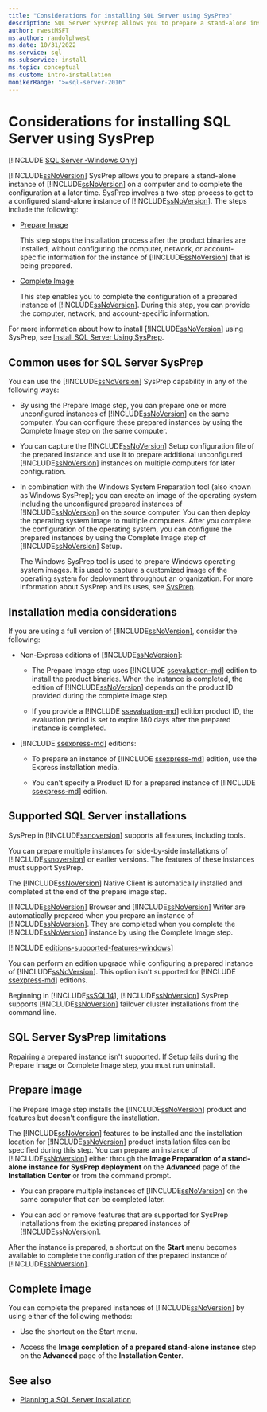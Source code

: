 ```yaml
---
title: "Considerations for installing SQL Server using SysPrep"
description: SQL Server SysPrep allows you to prepare a stand-alone instance of SQL Server on a computer and to complete the configuration later.
author: rwestMSFT
ms.author: randolphwest
ms.date: 10/31/2022
ms.service: sql
ms.subservice: install
ms.topic: conceptual
ms.custom: intro-installation
monikerRange: ">=sql-server-2016"
---
```

# Considerations for installing SQL Server using SysPrep

[!INCLUDE [SQL Server -Windows Only](../../includes/applies-to-version/sql-windows-only.md)]

[!INCLUDE[ssNoVersion](../../includes/ssnoversion-md.md)] SysPrep allows you to prepare a stand-alone instance of [!INCLUDE[ssNoVersion](../../includes/ssnoversion-md.md)] on a computer and to complete the configuration at a later time. SysPrep involves a two-step process to get to a configured stand-alone instance of [!INCLUDE[ssNoVersion](../../includes/ssnoversion-md.md)]. The steps include the following:

- [Prepare Image](#BKMK_PrepareImage)

  This step stops the installation process after the product binaries are installed, without configuring the computer, network, or account-specific information for the instance of [!INCLUDE[ssNoVersion](../../includes/ssnoversion-md.md)] that is being prepared.

- [Complete Image](#BKMK_CompleteImage)

  This step enables you to complete the configuration of a prepared instance of [!INCLUDE[ssNoVersion](../../includes/ssnoversion-md.md)]. During this step, you can provide the computer, network, and account-specific information.

For more information about how to install [!INCLUDE[ssNoVersion](../../includes/ssnoversion-md.md)] using SysPrep, see [Install SQL Server Using SysPrep](../../database-engine/install-windows/install-sql-server-using-sysprep.md).

## Common uses for SQL Server SysPrep

You can use the [!INCLUDE[ssNoVersion](../../includes/ssnoversion-md.md)] SysPrep capability in any of the following ways:

- By using the Prepare Image step, you can prepare one or more unconfigured instances of [!INCLUDE[ssNoVersion](../../includes/ssnoversion-md.md)] on the same computer. You can configure these prepared instances by using the Complete Image step on the same computer.

- You can capture the [!INCLUDE[ssNoVersion](../../includes/ssnoversion-md.md)] Setup configuration file of the prepared instance and use it to prepare additional unconfigured [!INCLUDE[ssNoVersion](../../includes/ssnoversion-md.md)] instances on multiple computers for later configuration.

- In combination with the Windows System Preparation tool (also known as Windows SysPrep); you can create an image of the operating system including the unconfigured prepared instances of [!INCLUDE[ssNoVersion](../../includes/ssnoversion-md.md)] on the source computer. You can then deploy the operating system image to multiple computers. After you complete the configuration of the operating system, you can configure the prepared instances by using the Complete Image step of [!INCLUDE[ssNoVersion](../../includes/ssnoversion-md.md)] Setup.

  The Windows SysPrep tool is used to prepare Windows operating system images. It is used to capture a customized image of the operating system for deployment throughout an organization. For more information about SysPrep and its uses, see [SysPrep](/windows-hardware/manufacture/desktop/sysprep--system-preparation--overview).

## Installation media considerations

 If you are using a full version of [!INCLUDE[ssNoVersion](../../includes/ssnoversion-md.md)], consider the following:

- Non-Express editions of [!INCLUDE[ssNoVersion](../../includes/ssnoversion-md.md)]:

  - The Prepare Image step uses [!INCLUDE [ssevaluation-md](../../includes/ssevaluation-md.md)] edition to install the product binaries. When the instance is completed, the edition of [!INCLUDE[ssNoVersion](../../includes/ssnoversion-md.md)] depends on the product ID provided during the complete image step.

  - If you provide a [!INCLUDE [ssevaluation-md](../../includes/ssevaluation-md.md)] edition product ID, the evaluation period is set to expire 180 days after the prepared instance is completed.

- [!INCLUDE [ssexpress-md](../../includes/ssexpress-md.md)] editions:

  - To prepare an instance of [!INCLUDE [ssexpress-md](../../includes/ssexpress-md.md)] edition, use the Express installation media.

  - You can't specify a Product ID for a prepared instance of [!INCLUDE [ssexpress-md](../../includes/ssexpress-md.md)] edition.

## Supported SQL Server installations

SysPrep in [!INCLUDE[ssnoversion](../../includes/ssnoversion-md.md)] supports all features, including tools.

You can prepare multiple instances for side-by-side installations of [!INCLUDE[ssnoversion](../../includes/ssnoversion-md.md)] or earlier versions. The features of these instances must support SysPrep.

The [!INCLUDE[ssNoVersion](../../includes/ssnoversion-md.md)] Native Client is automatically installed and completed at the end of the prepare image step.

[!INCLUDE[ssNoVersion](../../includes/ssnoversion-md.md)] Browser and [!INCLUDE[ssNoVersion](../../includes/ssnoversion-md.md)] Writer are automatically prepared when you prepare an instance of [!INCLUDE[ssNoVersion](../../includes/ssnoversion-md.md)]. They are completed when you complete the [!INCLUDE[ssNoVersion](../../includes/ssnoversion-md.md)] instance by using the Complete Image step.

[!INCLUDE [editions-supported-features-windows](../../includes/editions-supported-features-windows.md)]

You can perform an edition upgrade while configuring a prepared instance of [!INCLUDE[ssNoVersion](../../includes/ssnoversion-md.md)]. This option isn't supported for [!INCLUDE [ssexpress-md](../../includes/ssexpress-md.md)] editions.

Beginning in [!INCLUDE[ssSQL14](../../includes/sssql14-md.md)], [!INCLUDE[ssNoVersion](../../includes/ssnoversion-md.md)] SysPrep supports [!INCLUDE[ssNoVersion](../../includes/ssnoversion-md.md)] failover cluster installations from the command line.

## SQL Server SysPrep limitations

Repairing a prepared instance isn't supported. If Setup fails during the Prepare Image or Complete Image step, you must run uninstall.

## <a id="BKMK_PrepareImage"></a> Prepare image

The Prepare Image step installs the [!INCLUDE[ssNoVersion](../../includes/ssnoversion-md.md)] product and features but doesn't configure the installation.

The [!INCLUDE[ssNoVersion](../../includes/ssnoversion-md.md)] features to be installed and the installation location for [!INCLUDE[ssNoVersion](../../includes/ssnoversion-md.md)] product installation files can be specified during this step. You can prepare an instance of [!INCLUDE[ssNoVersion](../../includes/ssnoversion-md.md)] either through the **Image Preparation of a stand-alone instance for SysPrep deployment** on the **Advanced** page of the **Installation Center** or from the command prompt.

- You can prepare multiple instances of [!INCLUDE[ssNoVersion](../../includes/ssnoversion-md.md)] on the same computer that can be completed later.

- You can add or remove features that are supported for SysPrep installations from the existing prepared instances of [!INCLUDE[ssNoVersion](../../includes/ssnoversion-md.md)].

 After the instance is prepared, a shortcut on the **Start** menu becomes available to complete the configuration of the prepared instance of [!INCLUDE[ssNoVersion](../../includes/ssnoversion-md.md)].

## <a id="BKMK_CompleteImage"></a> Complete image

You can complete the prepared instances of [!INCLUDE[ssNoVersion](../../includes/ssnoversion-md.md)] by using either of the following methods:

- Use the shortcut on the Start menu.

- Access the **Image completion of a prepared stand-alone instance** step on the **Advanced** page of the **Installation Center**.

## See also

- [Planning a SQL Server Installation](../../sql-server/install/planning-a-sql-server-installation.md)
